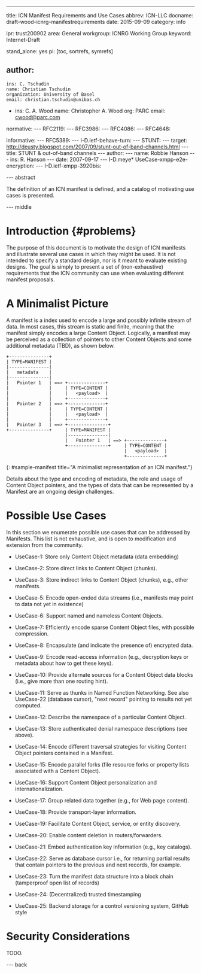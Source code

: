 ---
title: ICN Manifest Requirements and Use Cases
abbrev: ICN-LLC
docname: draft-wood-icnrg-manifestrequirements
date: 2015-09-09
category: info

ipr: trust200902
area: General
workgroup: ICNRG Working Group
keyword: Internet-Draft

stand_alone: yes
pi: [toc, sortrefs, symrefs]

author:
 -
    ins: C. Tschudin
    name: Christian Tschudin
    organization: University of Basel
    email: christian.tschudin@unibas.ch
 -
    ins: C. A. Wood
    name: Christopher A. Wood
    org: PARC
    email: cwood@parc.com

normative:
---  RFC2119:
---  RFC3986:
---  RFC4086:
---  RFC4648:

informative:
---  RFC5389:
---  I-D.ietf-behave-turn:
---  STUNT:
---    target: http://deusty.blogspot.com/2007/09/stunt-out-of-band-channels.html
---    title: STUNT & out-of-band channels
---    author:
---      name: Robbie Hanson
---      ins: R. Hanson
---    date: 2007-09-17
---  I-D.meye* UseCase-xmpp-e2e-encryption:
---  I-D.ietf-xmpp-3920bis:

--- abstract

The definition of an ICN manifest is defined, and a catalog of motivating use
cases is presented.

--- middle

Introduction        {#problems}
============

The purpose of this document is to motivate the design of ICN manifests and
illustrate several use cases in which they might be used. It is not intended
to specify a standard design, nor is it meant to evaluate existing designs.
The goal is simply to present a set of (non-exhaustive) requirements that the ICN
community can use when evaluating different manifest proposals.

A Minimalist Picture
====================

A manifest is a index used to encode a large and possibly infinite stream of
data. In most cases, this stream is static and finite, meaning that the manifest
simply encodes a large Content Object. Logically, a manifest may be perceived as
a collection of pointers to other Content Objects and some additional metadata (TBD),
as shown below.

~~~
+---------------+
| TYPE=MANIFEST |
|---------------|
|   metadata    |
|---------------|
|   Pointer 1   | ==> +--------------+
|               |     | TYPE=CONTENT |
|               |     |   <payload>  |
|               |     +--------------+
|   Pointer 2   | ==> +--------------+
|               |     | TYPE=CONTENT |
|               |     |   <payload>  |
|               |     +--------------+
|   Pointer 3   | ==> +---------------+
+---------------+     | TYPE=MANIFEST |
                      |---------------|
                      |   Pointer 1   | ==> +--------------+
                      +---------------+     | TYPE=CONTENT |
                                            |   <payload>  |
                                            +--------------+
~~~
{: #sample-manifest title="A minimalist representation of an ICN manifest."}

Details about the type and encoding of metadata, the role and usage of Content
Object pointers, and the types of data that can be represented by a Manifest are
an ongoing design challenges.

Possible Use Cases
==================

In this section we enumerate possible use cases that can be addressed by Manifests.
This list is not exhaustive, and is open to modification and extension from the
community.

* UseCase-1: Store only Content Object metadata (data embedding)

* UseCase-2: Store direct links to Content Object (chunks).

* UseCase-3: Store indirect links to Content Object (chunks), e.g., other manifests.

* UseCase-5: Encode open-ended data streams (i.e., manifests may point to data not yet in existence)

* UseCase-6: Support named and nameless Content Objects.

* UseCase-7: Efficiently encode sparse Content Object files, with possible compression.

* UseCase-8: Encapsulate (and indicate the presence of) encrypted data.

* UseCase-9: Encode read-access information (e.g., decryption keys or metadata about
how to get these keys).

* UseCase-10: Provide alternate sources for a Content Object data blocks (i.e.,
give more than one routing hint).

* UseCase-11: Serve as thunks in Named Function Networking. See also UseCase-22 (database cursor), "next record" pointing to results not yet computed.

* UseCase-12: Describe the namespace of a particular Content Object.

* UseCase-13: Store authenticated denial namespace descriptions (see above).

* UseCase-14: Encode different traversal strategies for visiting Content Object pointers
contained in a Manifest.

* UseCase-15: Encode parallel forks (file resource forks or property lists associated
with a Content Object).

* UseCase-16: Support Content Object personalization and internationalization.

* UseCase-17: Group related data together (e.g., for Web page content).

* UseCase-18: Provide transport-layer information.

* UseCase-19: Facilitate Content Object, service, or entity discovery.

* UseCase-20: Enable content deletion in routers/forwarders.

* UseCase-21: Embed authentication key information (e.g., key catalogs).

* UseCase-22: Serve as database cursor i.e., for returning partial results that contain pointers to the previous and next records, for example.

* UseCase-23: Turn the manifest data structure into a block chain (tamperproof open list of records)

* UseCase-24: (Decentralized) trusted timestamping

* UseCase-25: Backend storage for a control versioning system, GitHub style

Security Considerations
=======================

TODO.

--- back
